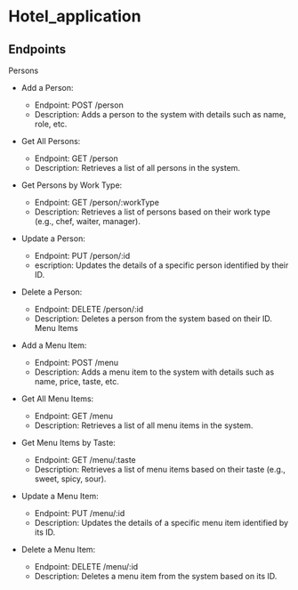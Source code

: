 # Hotel_application

## Endpoints
Persons
- Add a Person:

   - Endpoint: POST /person
   - Description: Adds a person to the system with details such as name, role, etc.
- Get All Persons:

    - Endpoint: GET /person
    - Description: Retrieves a list of all persons in the system.
- Get Persons by Work Type:

    - Endpoint: GET /person/:workType
    - Description: Retrieves a list of persons based on their work type (e.g., chef, waiter, manager).
- Update a Person:

    - Endpoint: PUT /person/:id
    - escription: Updates the details of a specific person identified by their ID.
- Delete a Person:

    - Endpoint: DELETE /person/:id
    - Description: Deletes a person from the system based on their ID.
Menu Items
- Add a Menu Item:

    - Endpoint: POST /menu
    - Description: Adds a menu item to the system with details such as name, price, taste, etc.
- Get All Menu Items:

    - Endpoint: GET /menu
    - Description: Retrieves a list of all menu items in the system.
- Get Menu Items by Taste:

    - Endpoint: GET /menu/:taste
    - Description: Retrieves a list of menu items based on their taste (e.g., sweet, spicy, sour).
- Update a Menu Item:

    - Endpoint: PUT /menu/:id
    - Description: Updates the details of a specific menu item identified by its ID.
- Delete a Menu Item:

    - Endpoint: DELETE /menu/:id
    - Description: Deletes a menu item from the system based on its ID.